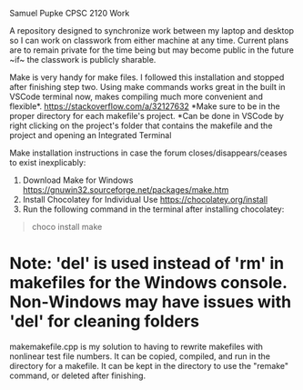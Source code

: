 Samuel Pupke
CPSC 2120 Work

A repository designed to synchronize work between my laptop and desktop so I can work on classwork from either machine at any time. 
Current plans are to remain private for the time being but may become public in the future ~if~ the classwork is publicly sharable.



Make is very handy for make files. I followed this installation and stopped after finishing step two. 
Using make commands works great in the built in VSCode terminal now, makes compiling much more convenient and flexible*.
https://stackoverflow.com/a/32127632
*Make sure to be in the proper directory for each makefile's project. 
*Can be done in VSCode by right clicking on the project's folder that contains the makefile and the project and opening an Integrated Terminal

Make installation instructions in case the forum closes/disappears/ceases to exist inexplicably:

1. Download Make for Windows
https://gnuwin32.sourceforge.net/packages/make.htm
2. Install Chocolatey for Individual Use
https://chocolatey.org/install
3. Run the following command in the terminal after installing chocolatey:
>choco install make 

# Note: 'del' is used instead of 'rm' in makefiles for the Windows console. Non-Windows may have issues with 'del' for cleaning folders


makemakefile.cpp is my solution to having to rewrite makefiles with nonlinear test file numbers. 
It can be copied, compiled, and run in the directory for a makefile.
It can be kept in the directory to use the "remake" command, or deleted after finishing.